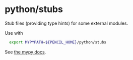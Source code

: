 python/stubs
============

Stub files (providing type hints) for some external modules.

Use with

```sh
  export MYPYPATH=${PENCIL_HOME}/python/stubs
```

See [the mypy docs](https://mypy.readthedocs.io/en/stable/stubs.html).

